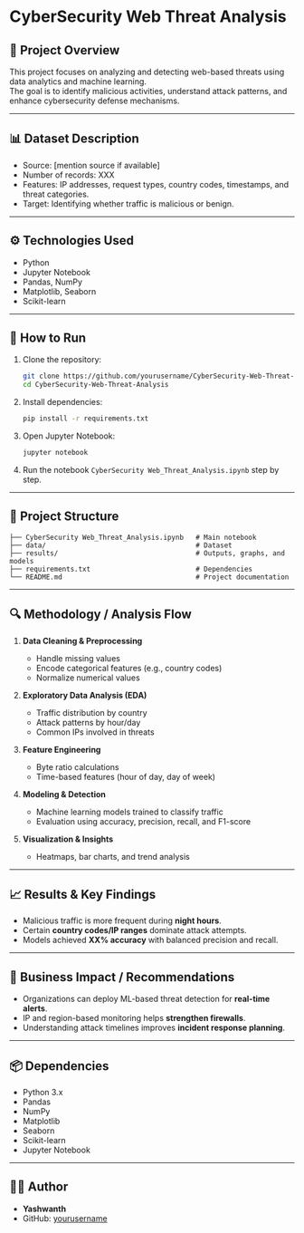 # CyberSecurity Web Threat Analysis  

## 📖 Project Overview  
This project focuses on analyzing and detecting web-based threats using data analytics and machine learning.  
The goal is to identify malicious activities, understand attack patterns, and enhance cybersecurity defense mechanisms.  

---

## 📊 Dataset Description  
- Source: [mention source if available]  
- Number of records: XXX  
- Features: IP addresses, request types, country codes, timestamps, and threat categories.  
- Target: Identifying whether traffic is malicious or benign.  

---

## ⚙️ Technologies Used  
- Python  
- Jupyter Notebook  
- Pandas, NumPy  
- Matplotlib, Seaborn  
- Scikit-learn  

---

## 🚀 How to Run  

1. Clone the repository:  
   ```bash
   git clone https://github.com/yourusername/CyberSecurity-Web-Threat-Analysis.git
   cd CyberSecurity-Web-Threat-Analysis
   ```

2. Install dependencies:  
   ```bash
   pip install -r requirements.txt
   ```

3. Open Jupyter Notebook:  
   ```bash
   jupyter notebook
   ```

4. Run the notebook `CyberSecurity Web_Threat_Analysis.ipynb` step by step.  

---

## 📂 Project Structure  
```
├── CyberSecurity Web_Threat_Analysis.ipynb   # Main notebook
├── data/                                     # Dataset
├── results/                                  # Outputs, graphs, and models
├── requirements.txt                          # Dependencies
└── README.md                                 # Project documentation
```

---

## 🔍 Methodology / Analysis Flow  
1. **Data Cleaning & Preprocessing**  
   - Handle missing values  
   - Encode categorical features (e.g., country codes)  
   - Normalize numerical values  

2. **Exploratory Data Analysis (EDA)**  
   - Traffic distribution by country  
   - Attack patterns by hour/day  
   - Common IPs involved in threats  

3. **Feature Engineering**  
   - Byte ratio calculations  
   - Time-based features (hour of day, day of week)  

4. **Modeling & Detection**  
   - Machine learning models trained to classify traffic  
   - Evaluation using accuracy, precision, recall, and F1-score  

5. **Visualization & Insights**  
   - Heatmaps, bar charts, and trend analysis  

---

## 📈 Results & Key Findings  
- Malicious traffic is more frequent during **night hours**.  
- Certain **country codes/IP ranges** dominate attack attempts.  
- Models achieved **XX% accuracy** with balanced precision and recall.  

---

## 🏢 Business Impact / Recommendations  
- Organizations can deploy ML-based threat detection for **real-time alerts**.  
- IP and region-based monitoring helps **strengthen firewalls**.  
- Understanding attack timelines improves **incident response planning**.  

---

## 📦 Dependencies  
- Python 3.x  
- Pandas  
- NumPy  
- Matplotlib  
- Seaborn  
- Scikit-learn  
- Jupyter Notebook  

---

## 👨‍💻 Author  
- **Yashwanth**  
- GitHub: [yourusername](https://github.com/yourusername)  
